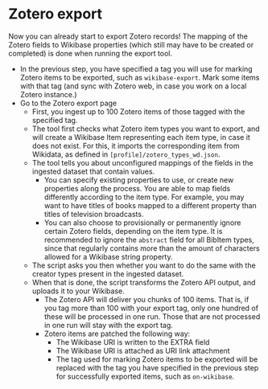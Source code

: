 # Zotero export

Now you can already start to export Zotero records! The mapping of the Zotero fields to Wikibase properties (which still may have to be created or completed) is done when running the export tool.

* In the previous step, you have specified a tag you will use for marking Zotero items to be exported, such as `wikibase-export`. Mark some items with that tag (and sync with Zotero web, in case you work on a local Zotero instance.)
* Go to the Zotero export page
  * First, you ingest up to 100 Zotero items of those tagged with the specified tag.
  * The tool first checks what Zotero item types you want to export, and will create a Wikibase Item representing each item type, in case it does not exist. For this, it imports the corresponding item from Wikidata, as defined in `[profile]/zotero_types_wd.json`.
  * The tool tells you about unconfigured mappings of the fields in the ingested dataset that contain values. 
    * You can specify existing properties to use, or create new properties along the process. You are able to map fields differently according to the item type. For example, you may want to have titles of books mapped to a different property than titles of television broadcasts.
    * You can also choose to provisionally or permanently ignore certain Zotero fields, depending on the item type. It is recommended to ignore the `abstract` field for all BibItem types, since that regularly contains more than the amount of characters allowed for a Wikibase string property.
  * The script asks you then whether you want to do the same with the creator types present in the ingested dataset.
  * When that is done, the script transforms the Zotero API output, and uploads it to your Wikibase.
    * The Zotero API will deliver you chunks of 100 items. That is, if you tag more than 100 with your export tag, only one hundred of these will be processed in one run. Those that are not processed in one run will stay with the export tag.
    * Zotero items are patched the following way:
      * The Wikibase URI is written to the EXTRA field
      * The Wikibase URI is attached as URI link attachment
      * The tag used for marking Zotero items to be exported will be replaced with the tag you have specified in the previous step for successfully exported items, such as `on-wikibase`.